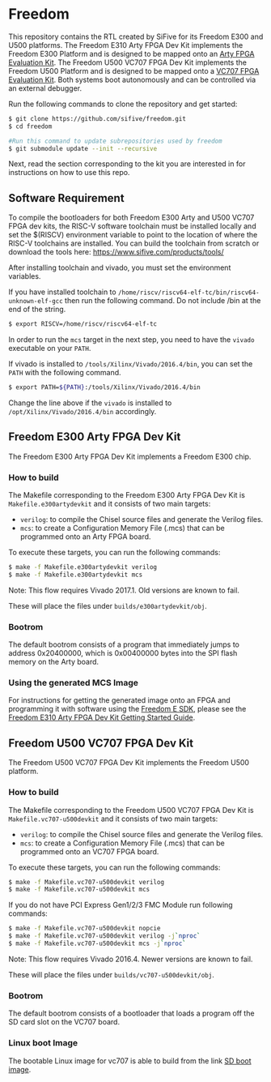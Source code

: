 Freedom
=======

This repository contains the RTL created by SiFive for its Freedom E300 and U500
platforms. The Freedom E310 Arty FPGA Dev Kit implements the Freedom E300
Platform and is designed to be mapped onto an [Arty FPGA Evaluation
Kit](https://www.xilinx.com/products/boards-and-kits/arty.html). The Freedom
U500 VC707 FPGA Dev Kit implements the Freedom U500 Platform and is designed to
be mapped onto a [VC707 FPGA Evaluation
Kit](https://www.xilinx.com/products/boards-and-kits/ek-v7-vc707-g.html).
Both systems boot autonomously and can be controlled via an external debugger.

Run the following commands to clone the repository and get started:

```sh
$ git clone https://github.com/sifive/freedom.git
$ cd freedom

#Run this command to update subrepositories used by freedom
$ git submodule update --init --recursive
```

Next, read the section corresponding to the kit you are interested in for
instructions on how to use this repo.

Software Requirement
--------------------

To compile the bootloaders for both Freedom E300 Arty and U500 VC707
FPGA dev kits, the RISC-V software toolchain must be installed locally and
set the $(RISCV) environment variable to point to the location of where the
RISC-V toolchains are installed. You can build the toolchain from scratch
or download the tools here: https://www.sifive.com/products/tools/

After installing toolchain and vivado, you must set the environment variables.

If you have installed toolchain to
`/home/riscv/riscv64-elf-tc/bin/riscv64-unknown-elf-gcc`
then run the following command. Do not include /bin at the end of the string.

```sh
$ export RISCV=/home/riscv/riscv64-elf-tc
```

In order to run the `mcs` target in the next step, you need to have the `vivado`
executable on your `PATH`.

If vivado is installed to `/tools/Xilinx/Vivado/2016.4/bin`,
you can set the `PATH` with the following command.
```sh
$ export PATH=${PATH}:/tools/Xilinx/Vivado/2016.4/bin
```
Change the line above if the `vivado` is installed to
`/opt/Xilinx/Vivado/2016.4/bin` accordingly.


Freedom E300 Arty FPGA Dev Kit
------------------------------

The Freedom E300 Arty FPGA Dev Kit implements a Freedom E300 chip.

### How to build

The Makefile corresponding to the Freedom E300 Arty FPGA Dev Kit is
`Makefile.e300artydevkit` and it consists of two main targets:

- `verilog`: to compile the Chisel source files and generate the Verilog files.
- `mcs`: to create a Configuration Memory File (.mcs) that can be programmed
onto an Arty FPGA board.

To execute these targets, you can run the following commands:

```sh
$ make -f Makefile.e300artydevkit verilog
$ make -f Makefile.e300artydevkit mcs
```

Note: This flow requires Vivado 2017.1. Old versions are known to fail.

These will place the files under `builds/e300artydevkit/obj`.


### Bootrom

The default bootrom consists of a program that immediately jumps to address
0x20400000, which is 0x00400000 bytes into the SPI flash memory on the Arty
board.

### Using the generated MCS Image

For instructions for getting the generated image onto an FPGA and programming it with software using the [Freedom E SDK](https://github.com/sifive/freedom-e-sdk), please see the [Freedom E310 Arty FPGA Dev Kit Getting Started Guide](https://www.sifive.com/documentation/freedom-soc/freedom-e300-arty-fpga-dev-kit-getting-started-guide/).

Freedom U500 VC707 FPGA Dev Kit
-------------------------------

The Freedom U500 VC707 FPGA Dev Kit implements the Freedom U500 platform.

### How to build

The Makefile corresponding to the Freedom U500 VC707 FPGA Dev Kit is
`Makefile.vc707-u500devkit` and it consists of two main targets:

- `verilog`: to compile the Chisel source files and generate the Verilog files.
- `mcs`: to create a Configuration Memory File (.mcs) that can be programmed
onto an VC707 FPGA board.

To execute these targets, you can run the following commands:

```sh
$ make -f Makefile.vc707-u500devkit verilog
$ make -f Makefile.vc707-u500devkit mcs
```

If you do not have PCI Express Gen1/2/3 FMC Module run following commands:
```sh
$ make -f Makefile.vc707-u500devkit nopcie
$ make -f Makefile.vc707-u500devkit verilog -j`nproc`
$ make -f Makefile.vc707-u500devkit mcs -j`nproc`
```

Note: This flow requires Vivado 2016.4. Newer versions are known to fail.

These will place the files under `builds/vc707-u500devkit/obj`.

### Bootrom

The default bootrom consists of a bootloader that loads a program off the SD
card slot on the VC707 board.

### Linux boot Image

The bootable Linux image for vc707 is able to build from the link
[SD boot image](https://github.com/sifive/freedom-e-sdk).

